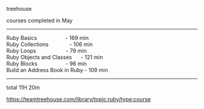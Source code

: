 treehouse

courses completed in May  
_______________________________________   

Ruby Basics                   - 169 min   
Ruby Collections              - 106 min   
Ruby Loops                    -  79 min   
Ruby Objects and Classes      - 121 min   
Ruby Blocks                   -  96 min   
Build an Address Book in Ruby - 109 min   
_______________________________________   

total 11H 20m   

https://teamtreehouse.com/library/topic:ruby/type:course
